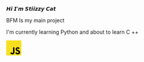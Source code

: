 𝙃𝙞 𝙄’𝙢 𝙎𝙩𝙞𝙞𝙯𝙯𝙮 𝘾𝙖𝙩

<p>BFM Is my main project</p>
I'm currently learning Python and about to learn  C ++
<p align="left"><img src="https://raw.githubusercontent.com/StiizzyCat/StiizzyCat/main/Assets/Assets/Javascript.png" width="40" height="40"/>
